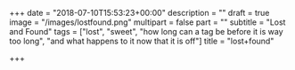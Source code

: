 +++
date = "2018-07-10T15:53:23+00:00"
description = ""
draft = true
image = "/images/lostfound.png"
multipart = false
part = ""
subtitle = "Lost and Found"
tags = ["lost", "sweet", "how long can a tag be before it is way too long", "and what happens to it now that it is off"]
title = "lost+found"

+++
